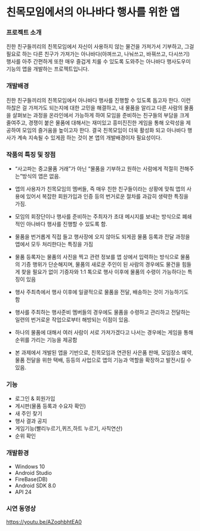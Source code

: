 # 친목모임에서의 아나바다 행사를 위한 앱

### 프로젝트 소개

친한 친구들끼리의 친목모임에서 자신이 사용하지 않는 물건을 가져가서 기부하고, 그걸 필요로 하는 다른 친구가 가져가는 아나바다(아껴쓰고, 나눠쓰고, 바꿔쓰고, 다시쓰기) 행사를 아주 간편하게 또한 매우 즐겁게 치룰 수 있도록 도와주는 아나바다 행사도우미 기능의 앱을 개발하는 프로젝트입니다.

### 개발배경

 친한 친구들끼리의 친목모임에서 아나바다 행사를 진행할 수 있도록 돕고자 한다. 이런 하찮은 걸 가져가도 되는지에 대한 고민을 해결하고, 내 물품을 알리고 다른 사람의 물품을 살펴보는 과정을 온라인에서 가능하게 하여 모임을 준비하는 친구들의 부담을 크게 줄여주고, 경쟁이 붙은 물품에 대해서는 재미있고 흥미진진한 게임을 통해 오락성을 제공하여 모임의 즐거움을 높이고자 한다. 결국 친목모임이 더욱 활성화 되고  아나바다 행사가 계속 지속될 수 있게끔 하는 것이 본 앱의 개발배경이자 필요성이다.  

### 작품의 특징 및 장점

* “사고파는 중고물품 거래”가 아닌 “물품을 기부하고 원하는 사람에게 적절히 전해주는”방식의 앱은 없음. 

* 앱의 사용자가 친목모임의 멤버들, 즉 매우 친한 친구들이라는 상황에 맞춰 앱의 사용에 있어서 복잡한 회원가입과 인증 등의 번거로운 절차를 과감히 생략한 특징을 가짐.

* 모임의 회장단이나 행사를 준비하는 주최자가 초대 메시지를 보내는 방식으로 폐쇄적인 아나바다 행사를 진행할 수 있도록 함. 

* 물품을 번거롭게 직접 들고 행사장에 오지 않아도 되게끔 물품 등록과 전달 과정을 앱에서 모두 처리한다는 특징을 가짐

* 물품 등록자는 물품의 사진을 찍고 관련 정보를 앱 상에서 입력하는 방식으로 물품의 기증 행위가 단순해지며, 물품의 새로운 주인이 된 사람의 경우에도 물건을 힘들게 찾을 필요가 없이 기증자와 1:1 톡으로 행사 이후에 물품의 수령이 가능하다는 특징이 있음

* 행사 주최측에서 행사 이후에 일괄적으로 물품을 전달, 배송하는 것이 가능하기도 함

* 행사를 주최하는 행사준비 멤버들의 경우에도 물품을 수령하고 관리하고 전달하는 일련의 번거로운 작업으로부터 해방되는 이점이 있음.

* 하나의 물품에 대해서 여러 사람이 서로 가져가겠다고 나서는 경우에는 게임을 통해 순위를 가리는 기능을 제공함

* 본 과제에서 개발된 앱을 기반으로, 친목모임과 연관된 사은품 판매, 모임장소 예약, 물품 전달을 위한 택배, 등등의 사업으로 앱의 기능과 역할을 확장하고 발전시킬 수 있음.

### 기능

* 로그인 & 회원가입
* 게시판(물품 등록과 수요자 확인)
* 새 주인 찾기
* 행사 결과 공지
* 게임기능(빨리누르기,퀴즈,하트 누르기, 사칙연산)
* 순위 확인

### 개발환경
* Windows 10
* Android Studio
* FireBase(DB)
* Android SDK 8.0
* API 24

### 시연 동영상
https://youtu.be/AZoqhbhtEA0

